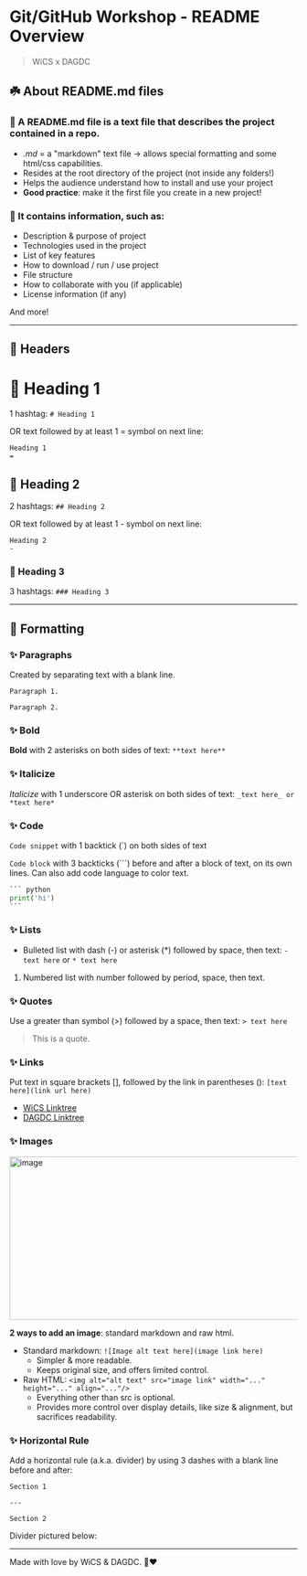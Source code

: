 # Git/GitHub Workshop - README Overview
> WiCS x DAGDC

## ☘️ About README.md files

### 💫 A README.md file is a text file that describes the project contained in a repo.
- _.md_ = a "markdown" text file -> allows special formatting and some html/css capabilities.
- Resides at the root directory of the project (not inside any folders!)
- Helps the audience understand how to install and use your project
- **Good practice**: make it the first file you create in a new project!

### 💫 It contains information, such as:
- Description & purpose of project
- Technologies used in the project
- List of key features
- How to download / run / use project
- File structure
- How to collaborate with you (if applicable)
- License information (if any)

And more!

---
## 🌸 Headers

# 🌟 Heading 1
1 hashtag: `# Heading 1`

OR text followed by at least 1 = symbol on next line:
```
Heading 1
=
```

## 🌟 Heading 2
2 hashtags: `## Heading 2`

OR text followed by at least 1 - symbol on next line:
```
Heading 2
-
```

### 🌟 Heading 3
3 hashtags: `### Heading 3`

---

## 🌸 Formatting
### ✨ Paragraphs
Created by separating text with a blank line.
```
Paragraph 1.

Paragraph 2.
```

### ✨ Bold
**Bold** with 2 asterisks on both sides of text: `**text here**` 

### ✨ Italicize
_Italicize_ with 1 underscore OR asterisk on both sides of text: `_text here_ or *text here*` 

### ✨ Code
`Code snippet` with 1 backtick (`) on both sides of text

`Code block` with 3 backticks (```) before and after a block of text, on its own lines. Can also add code language to color text.
```` python
``` python
print('hi')
```
````

### ✨ Lists
- Bulleted list with dash (-) or asterisk (*) followed by space, then text: `- text here` or `* text here`

1. Numbered list with number followed by period, space, then text.

### ✨ Quotes
Use a greater than symbol (>) followed by a space, then text: `> text here`
> This is a quote.

### ✨ Links
Put text in square brackets [], followed by the link in parentheses (): `[text here](link url here)`
- [WiCS Linktree](http://linktr.ee/deanza_wics)
- [DAGDC Linktree](http://linktr.ee/DAGAMEDEV)

### ✨ Images
<img width="1159" height="286" alt="image" src="https://github.com/user-attachments/assets/437fa586-89f1-4992-ae82-28ad85aee313" />

**2 ways to add an image**: standard markdown and raw html.
- Standard markdown: `![Image alt text here](image link here)`
   - Simpler & more readable.
   - Keeps original size, and offers limited control.
- Raw HTML: `<img alt="alt text" src="image link" width="..." height="..." align="..."/>`
   - Everything other than src is optional.
   - Provides more control over display details, like size & alignment, but sacrifices readability.

### ✨ Horizontal Rule
Add a horizontal rule (a.k.a. divider) by using 3 dashes with a blank line before and after: 
```
Section 1

---

Section 2
```

Divider pictured below:

---

Made with love by WiCS & DAGDC. 💜❤️
